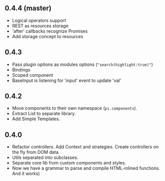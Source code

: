 ## 0.4.4 (master)
* Logical operators support
* REST as resources storage
* 'after' callbacks recognize Promises
* Add storage concept to resources

## 0.4.3
* Pass plugin options as modules options (`"search(highlight:true)"`)
* Bindings
* Scoped component
* BaseInput is listening for 'input' event to update 'val'

## 0.4.2
* Move components to their own namespace (`pi.components`).
* Extract List to separate library.
* Add Simple Templates.

## 0.4.0
* Refactor controllers. Add Context and strategies. Create controllers on the fly from DOM data.
* Utils separated into subclasses.
* Separate core lib from custom components and styles.
* Now we have a grammar to parse and compile HTML-inlined functions. And it works)